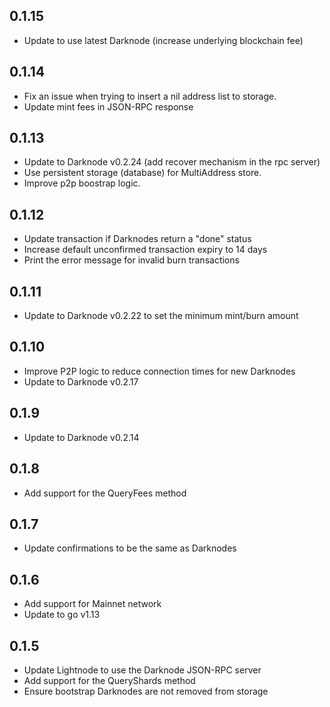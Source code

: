 ## 0.1.15
- Update to use latest Darknode (increase underlying blockchain fee)

## 0.1.14
- Fix an issue when trying to insert a nil address list to storage. 
- Update mint fees in JSON-RPC response

## 0.1.13
- Update to Darknode v0.2.24 (add recover mechanism in the rpc server)
- Use persistent storage (database) for MultiAddress store. 
- Improve p2p boostrap logic.  

## 0.1.12
- Update transaction if Darknodes return a "done" status
- Increase default unconfirmed transaction expiry to 14 days
- Print the error message for invalid burn transactions

## 0.1.11
- Update to Darknode v0.2.22 to set the minimum mint/burn amount

## 0.1.10
- Improve P2P logic to reduce connection times for new Darknodes
- Update to Darknode v0.2.17

## 0.1.9

- Update to Darknode v0.2.14

## 0.1.8

- Add support for the QueryFees method

## 0.1.7

- Update confirmations to be the same as Darknodes

## 0.1.6

- Add support for Mainnet network
- Update to go v1.13

## 0.1.5

- Update Lightnode to use the Darknode JSON-RPC server
- Add support for the QueryShards method
- Ensure bootstrap Darknodes are not removed from storage
